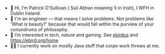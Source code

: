 - 👋 Hi, I’m Patrick O'Sullivan ( Suil Abhan meaning 1i in Irish), I WFH in Dublin Ireland.
- 🔧 I'm an engineer — that means I solve problems. Not problems like 'What is beauty?' because that would fall within the purview of your conundrums of philosophy.
- 👀 I’m interested in tech, nature and gaming. See [ebirdus](https://github.com/1i/ebirdus) and https://ebird.org/home
- 🧑‍💼 I currently work on mostly Java stuff that corpo work throws at me.
